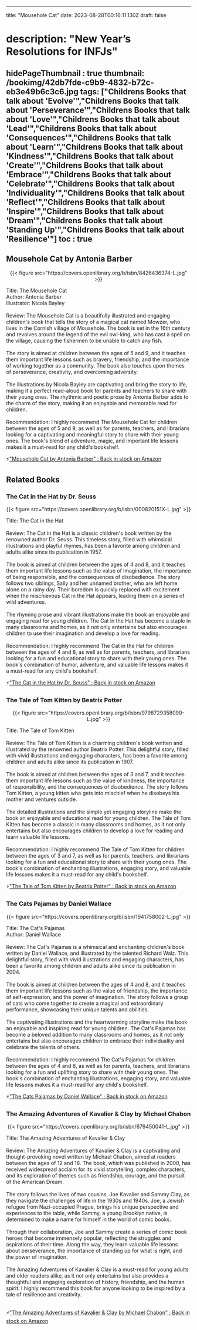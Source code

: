 
---
title: "Mousehole Cat"
date: 2023-08-28T00:16:11.130Z
draft: false
# description: "New Year’s Resolutions for INFJs"
hidePageThumbnail : true
thumbnail: /bookimg/42db7fde-c9b9-4832-b72c-eb3e49b6c3c6.jpg
tags: ["Childrens Books that talk about 'Evolve'","Childrens Books that talk about 'Perseverance'","Childrens Books that talk about 'Love'","Childrens Books that talk about 'Lead'","Childrens Books that talk about 'Consequences'","Childrens Books that talk about 'Learn'","Childrens Books that talk about 'Kindness'","Childrens Books that talk about 'Create'","Childrens Books that talk about 'Embrace'","Childrens Books that talk about 'Celebrate'","Childrens Books that talk about 'Individuality'","Childrens Books that talk about 'Reflect'","Childrens Books that talk about 'Inspire'","Childrens Books that talk about 'Dream'","Childrens Books that talk about 'Standing Up'","Childrens Books that talk about 'Resilience'"]
toc : true
---
## Mousehole Cat by Antonia Barber

<center>
{{< figure src="https://covers.openlibrary.org/b/isbn/8426436374-L.jpg" >}}
</center>

Title: The Mousehole Cat</br>
Author: Antonia Barber</br>
Illustrator: Nicola Bayley</br></br>
Review: The Mousehole Cat is a beautifully illustrated and engaging children's book that tells the story of a magical cat named Mowzer, who lives in the Cornish village of Mousehole. The book is set in the 16th century and revolves around the legend of the evil owl-king, who has cast a spell on the village, causing the fishermen to be unable to catch any fish.</br></br>
The story is aimed at children between the ages of 5 and 9, and it teaches them important life lessons such as bravery, friendship, and the importance of working together as a community. The book also touches upon themes of perseverance, creativity, and overcoming adversity.</br></br>
The illustrations by Nicola Bayley are captivating and bring the story to life, making it a perfect read-aloud book for parents and teachers to share with their young ones. The rhythmic and poetic prose by Antonia Barber adds to the charm of the story, making it an enjoyable and memorable read for children.</br></br>
Recommendation: I highly recommend The Mousehole Cat for children between the ages of 5 and 9, as well as for parents, teachers, and librarians looking for a captivating and meaningful story to share with their young ones. The book's blend of adventure, magic, and important life lessons makes it a must-read for any child's bookshelf.</br>

<p>⚡<a id="aflink" href="https://www.amazon.com/gp/search?ie=UTF8&tag=klayu00-20&linkCode=ur2&linkId=6639bed89a8ad8dd2705e40644eb43d3&camp=1789&creative=9325&index=books&keywords=Mousehole Cat by Antonia Barber" class="one" target="_blank" title='"Mousehole Cat by Antonia Barber" : Back in stock on Amazon'>"Mousehole Cat by Antonia Barber" : Back in stock on Amazon</a></p>

## Related Books
### The Cat in the Hat by Dr. Seuss
<center>
{{< figure src="https://covers.openlibrary.org/b/isbn/000820151X-L.jpg" >}}
</center>

Title: The Cat in the Hat</br></br>
Review: The Cat in the Hat is a classic children's book written by the renowned author Dr. Seuss. This timeless story, filled with whimsical illustrations and playful rhymes, has been a favorite among children and adults alike since its publication in 1957.</br></br>
The book is aimed at children between the ages of 4 and 8, and it teaches them important life lessons such as the value of imagination, the importance of being responsible, and the consequences of disobedience. The story follows two siblings, Sally and her unnamed brother, who are left home alone on a rainy day. Their boredom is quickly replaced with excitement when the mischievous Cat in the Hat appears, leading them on a series of wild adventures.</br></br>
The rhyming prose and vibrant illustrations make the book an enjoyable and engaging read for young children. The Cat in the Hat has become a staple in many classrooms and homes, as it not only entertains but also encourages children to use their imagination and develop a love for reading.</br></br>
Recommendation: I highly recommend The Cat in the Hat for children between the ages of 4 and 8, as well as for parents, teachers, and librarians looking for a fun and educational story to share with their young ones. The book's combination of humor, adventure, and valuable life lessons makes it a must-read for any child's bookshelf.</br>

<p>⚡<a id="aflink" href="https://www.amazon.com/gp/search?ie=UTF8&tag=klayu00-20&linkCode=ur2&linkId=6639bed89a8ad8dd2705e40644eb43d3&camp=1789&creative=9325&index=books&keywords=The Cat in the Hat by Dr. Seuss" class="one" target="_blank" title='"The Cat in the Hat by Dr. Seuss" : Back in stock on Amazon'>"The Cat in the Hat by Dr. Seuss" : Back in stock on Amazon</a></p>

### The Tale of Tom Kitten by Beatrix Potter
<center>
{{< figure src="https://covers.openlibrary.org/b/isbn/9798729358090-L.jpg" >}}
</center>

Title: The Tale of Tom Kitten</br></br>
Review: The Tale of Tom Kitten is a charming children's book written and illustrated by the renowned author Beatrix Potter. This delightful story, filled with vivid illustrations and engaging characters, has been a favorite among children and adults alike since its publication in 1907.</br></br>
The book is aimed at children between the ages of 3 and 7, and it teaches them important life lessons such as the value of kindness, the importance of responsibility, and the consequences of disobedience. The story follows Tom Kitten, a young kitten who gets into mischief when he disobeys his mother and ventures outside.</br></br>
The detailed illustrations and the simple yet engaging storyline make the book an enjoyable and educational read for young children. The Tale of Tom Kitten has become a classic in many classrooms and homes, as it not only entertains but also encourages children to develop a love for reading and learn valuable life lessons.</br></br>
Recommendation: I highly recommend The Tale of Tom Kitten for children between the ages of 3 and 7, as well as for parents, teachers, and librarians looking for a fun and educational story to share with their young ones. The book's combination of enchanting illustrations, engaging story, and valuable life lessons makes it a must-read for any child's bookshelf.</br>

<p>⚡<a id="aflink" href="https://www.amazon.com/gp/search?ie=UTF8&tag=klayu00-20&linkCode=ur2&linkId=6639bed89a8ad8dd2705e40644eb43d3&camp=1789&creative=9325&index=books&keywords=The Tale of Tom Kitten by Beatrix Potter" class="one" target="_blank" title='"The Tale of Tom Kitten by Beatrix Potter" : Back in stock on Amazon'>"The Tale of Tom Kitten by Beatrix Potter" : Back in stock on Amazon</a></p>

### The Cats Pajamas by Daniel Wallace
<center>
{{< figure src="https://covers.openlibrary.org/b/isbn/1941758002-L.jpg" >}}
</center>

Title: The Cat's Pajamas</br>
Author: Daniel Wallace</br></br>
Review: The Cat's Pajamas is a whimsical and enchanting children's book written by Daniel Wallace, and illustrated by the talented Richard Walz. This delightful story, filled with vivid illustrations and engaging characters, has been a favorite among children and adults alike since its publication in 2004.</br></br>
The book is aimed at children between the ages of 4 and 8, and it teaches them important life lessons such as the value of friendship, the importance of self-expression, and the power of imagination. The story follows a group of cats who come together to create a magical and extraordinary performance, showcasing their unique talents and abilities.</br></br>
The captivating illustrations and the heartwarming storyline make the book an enjoyable and inspiring read for young children. The Cat's Pajamas has become a beloved addition to many classrooms and homes, as it not only entertains but also encourages children to embrace their individuality and celebrate the talents of others.</br></br>
Recommendation: I highly recommend The Cat's Pajamas for children between the ages of 4 and 8, as well as for parents, teachers, and librarians looking for a fun and uplifting story to share with their young ones. The book's combination of enchanting illustrations, engaging story, and valuable life lessons makes it a must-read for any child's bookshelf.</br>

<p>⚡<a id="aflink" href="https://www.amazon.com/gp/search?ie=UTF8&tag=klayu00-20&linkCode=ur2&linkId=6639bed89a8ad8dd2705e40644eb43d3&camp=1789&creative=9325&index=books&keywords=The Cats Pajamas by Daniel Wallace" class="one" target="_blank" title='"The Cats Pajamas by Daniel Wallace" : Back in stock on Amazon'>"The Cats Pajamas by Daniel Wallace" : Back in stock on Amazon</a></p>

### The Amazing Adventures of Kavalier & Clay by Michael Chabon
<center>
{{< figure src="https://covers.openlibrary.org/b/isbn/679450041-L.jpg" >}}
</center>

Title: The Amazing Adventures of Kavalier & Clay</br></br>
Review: The Amazing Adventures of Kavalier & Clay is a captivating and thought-provoking novel written by Michael Chabon, aimed at readers between the ages of 12 and 18. The book, which was published in 2000, has received widespread acclaim for its vivid storytelling, complex characters, and its exploration of themes such as friendship, courage, and the pursuit of the American Dream.</br></br>
The story follows the lives of two cousins, Joe Kavalier and Sammy Clay, as they navigate the challenges of life in the 1930s and 1940s. Joe, a Jewish refugee from Nazi-occupied Prague, brings his unique perspective and experiences to the table, while Sammy, a young Brooklyn native, is determined to make a name for himself in the world of comic books.</br></br>
Through their collaboration, Joe and Sammy create a series of comic book heroes that become immensely popular, reflecting the struggles and aspirations of their time. Along the way, they learn valuable life lessons about perseverance, the importance of standing up for what is right, and the power of imagination.</br></br>
The Amazing Adventures of Kavalier & Clay is a must-read for young adults and older readers alike, as it not only entertains but also provides a thoughtful and engaging exploration of history, friendship, and the human spirit. I highly recommend this book for anyone looking to be inspired by a tale of resilience and creativity.</br></br>

<p>⚡<a id="aflink" href="https://www.amazon.com/gp/search?ie=UTF8&tag=klayu00-20&linkCode=ur2&linkId=6639bed89a8ad8dd2705e40644eb43d3&camp=1789&creative=9325&index=books&keywords=The Amazing Adventures of Kavalier & Clay by Michael Chabon" class="one" target="_blank" title='"The Amazing Adventures of Kavalier & Clay by Michael Chabon" : Back in stock on Amazon'>"The Amazing Adventures of Kavalier & Clay by Michael Chabon" : Back in stock on Amazon</a></p>
